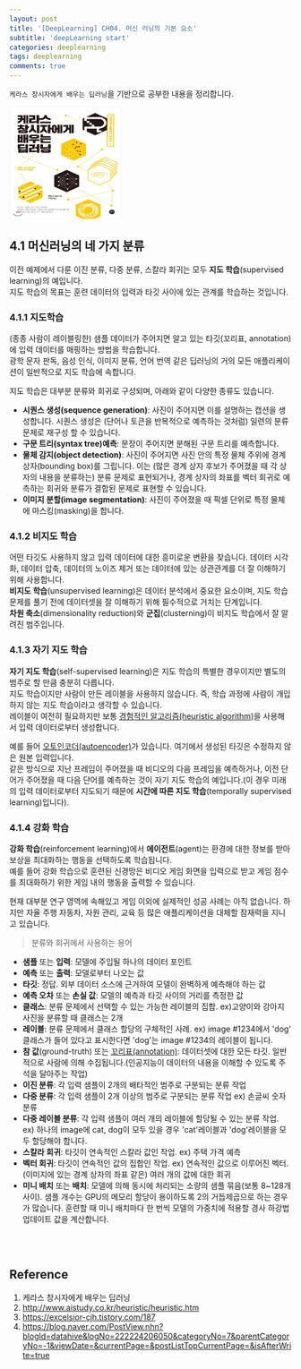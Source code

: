 ```yaml
---
layout: post
title: '[DeepLearning] CH04. 머신 러닝의 기본 요소'
subtitle: 'deepLearning start'
categories: deeplearning
tags: deeplearning
comments: true
---
```

`케라스 창시자에게 배우는 딥러닝`을 기반으로 공부한 내용을 정리합니다.

<img src="/assets/img/dlcourse/book.jpeg" width="200" height="200">

## 4.1 머신러닝의 네 가지 분류
이전 예제에서 다룬 이진 분류, 다중 분류, 스칼라 회귀는 모두 **지도 학습**(supervised learning)의 예입니다. <br>
지도 학습의 목표는 훈련 데이터의 입력과 타깃 사이에 있는 관계를 학습하는 것입니다.

### 4.1.1 지도학습
(종종 사람이 레이블링한) 샘플 데이터가 주어지면 알고 있는 타깃(꼬리표, annotation)에 입력 데이터를 매핑하는 방법을 학습합니다. <Br>
광학 문자 판독, 음성 인식, 이미지 분류, 언어 번역 같은 딥러닝의 거의 모든 애플리케이션이 일반적으로 지도 학습에 속합니다.

지도 학습은 대부분 분류와 회귀로 구성되며, 아래와 같이 다양한 종류도 있습니다.

- **시퀀스 생성(sequence generation)**: 사진이 주어지면 이를 설명하는 캡션을 생성합니다. 시퀀스 생성은 (단어나 토큰을 반복적으로 예측하는 것처럼) 일련의 분류 문제로 재구성 할 수 있습니다.
- **구문 트리(syntax tree)예측**: 문장이 주어지면 분해된 구문 트리를 예측합니다.
- **물체 감지(object detection)**: 사진이 주어지면 사진 안의 특정 물체 주위에 경계 상자(bounding box)를 그립니다. 이는 (많은 경계 상자 후보가 주어졌을 때 각 상자의 내용을 분류하는) 분류 문제로 표현되거나, 경계 상자의 좌표를 벡터 회귀로 예측하는 회귀와 분류가 결합된 문제로 표현할 수 있습니다.
- **이미지 분할(image segmentation)**: 사진이 주어졌을 때 픽셀 단위로 특정 물체에 마스킹(masking)을 합니다.

### 4.1.2 비지도 학습
어떤 타깃도 사용하지 않고 입력 데이터에 대한 흥미로운 변환을 찾습니다. 데이터 시각화, 데이터 압축, 데이터의 노이즈 제거 또는 데이터에 있는 상관관계를 더 잘 이해하기 위해 사용합니다. <br>
**비지도 학습**(unsupervised learning)은 데이터 분석에서 중요한 요소이며, 지도 학습 문제를 풀기 전에 데이터셋을 잘 이해하기 위해 필수적으로 거치는 단계입니다.<br>
**차원 축소**(dimensionality reduction)와 **군집**(clusterning)이 비지도 학습에서 잘 알려진 범주입니다.

### 4.1.3 자기 지도 학습
**자기 지도 학습**(self-supervised learning)은 지도 학습의 특별한 경우이지만 별도의 범주로 할 만큼 충분히 다릅니다. <br>
지도 학습이지만 사람이 만든 레이블을 사용하지 않습니다. 즉, 학습 과정에 사람이 개입하지 않는 지도 학습이라고 생각할 수 있습니다.<br>
레이블이 여전히 필요하지만 보통 [경험적인 알고리즘(heuristic algorithm)](http://www.aistudy.co.kr/heuristic/heuristic.htm)을 사용해서 입력 데이터로부터 생성합니다.

예를 들어 [오토인코더(autoencoder)](https://excelsior-cjh.tistory.com/187)가 있습니다. 여기에서 생성된 타깃은 수정하지 않은 원본 입력입니다.<br>
같은 방식으로 지난 프레임이 주어졌을 때 비디오의 다음 프레임을 예측하거나, 이전 단어가 주어졌을 때 다음 단어를 예측하는 것이 자기 지도 학습의 예입니다.(이 경우 미래의 입력 데이터로부터 지도되기 때문에 **시간에 따른 지도 학습**(temporally supervised learning)입니다). 

### 4.1.4 강화 학습
**강화 학습**(reinforcement learning)에서 **에이전트**(agent)는 환경에 대한 정보를 받아 보상을 최대화하는 행동을 선택하도록 학습됩니다. <Br>
예를 들어 강화 학습으로 훈련된 신경망은 비디오 게임 화면을 입력으로 받고 게임 점수를 최대화하기 위한 게임 내의 행동을 출력할 수 있습니다. <br>

현재 대부분 연구 영역에 속해있고 게임 이외에 실제적인 성공 사례는 아직 없습니다. 하지만 자율 주행 자동차, 자원 관리, 교육 등 많은 애플리케이션을 대체할 잠재력을 지니고 있습니다.

> 분류와 회귀에서 사용하는 용어
- **샘플** 또는 **입력**: 모델에 주입될 하나의 데이터 포인트
- **예측** 또는 **출력**: 모델로부터 나오는 값
- **타깃**: 정답. 외부 데이터 소스에 근거하여 모델이 완벽하게 예측해야 하는 값
- **예측 오차** 또는 **손실 값**: 모델의 예측과 타깃 사이의 거리를 측정한 값
- **클래스**: 분류 문제에서 선택할 수 있는 가능한 레이블의 집합. ex)고양이와 강아지 사진을 분류할 때 클래스는 2개
- **레이블**: 분류 문제에서 클래스 할당의 구체적인 사례. ex) image #1234에서 'dog' 클래스가 들어 있다고 표시한다면 'dog'는 image #1234의 레이블이 됩니다.
- **참 값**(ground-truth) 또는 [꼬리표(annotation)](https://blog.naver.com/PostView.nhn?blogId=datahive&logNo=222224206050&categoryNo=7&parentCategoryNo=-1&viewDate=&currentPage=&postListTopCurrentPage=&isAfterWrite=true): 데이터셋에 대한 모든 타깃. 일반적으로 사람에 의해 수집됩니다.(인공지능이 데이터의 내용을 이해할 수 있도록 주석을 달아주는 작업)
- **이진 분류**: 각 입력 샘플이 2개의 배타적인 범주로 구분되는 분류 작업
- **다중 분류**: 각 입력 샘플이 2개 이상의 범주로 구분되는 분류 작업 ex) 손글씨 숫자 분류
- **다중 레이블 분류**: 각 입력 샘플이 여러 개의 레이블에 할당될 수 있는 분류 작업. ex) 하나의 image에 cat, dog이 모두 있을 경우 'cat'레이블과 'dog'레이블을 모두 할당해야 합니다.
- **스칼라 회귀**: 타깃이 연속적인 스칼라 값인 작업. ex) 주택 가격 예측
- **벡터 회귀**: 타깃이 연속적인 값의 집합인 작업. ex) 연속적인 값으로 이루어진 벡터. (이미지에 있는 경계 상자의 좌표 같은) 여러 개의 값에 대한 회귀
- **미니 배치** 또는 **배치**: 모델에 의해 동시에 처리되는 소량의 샘플 묶음(보통 8~128개 사이). 샘플 개수는 GPU의 메모리 할당이 용이하도록 2의 거듭제곱으로 하는 경우가 많습니다. 훈련할 때 미니 배치마다 한 번씩 모델의 가중치에 적용할 경사 하강법 업데이트 값을 계산합니다.


<br><br>

## Reference
1. 케라스 창시자에게 배우는 딥러닝
2. http://www.aistudy.co.kr/heuristic/heuristic.htm
3. https://excelsior-cjh.tistory.com/187
4. https://blog.naver.com/PostView.nhn?blogId=datahive&logNo=222224206050&categoryNo=7&parentCategoryNo=-1&viewDate=&currentPage=&postListTopCurrentPage=&isAfterWrite=true
